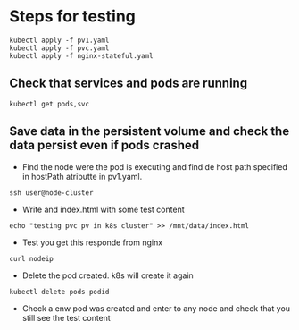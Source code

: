 # Steps for testing

```
kubectl apply -f pv1.yaml
kubectl apply -f pvc.yaml
kubectl apply -f nginx-stateful.yaml
```

## Check that services and pods are running

```
kubectl get pods,svc
```

## Save data in the persistent volume and check the data persist even if pods crashed

- Find the node were the pod is executing and find de host path specified in hostPath atributte in pv1.yaml. 
```
ssh user@node-cluster

```
- Write and index.html with some test content
```
echo "testing pvc pv in k8s cluster" >> /mnt/data/index.html
```
- Test you get this responde from nginx
```
curl nodeip
```
- Delete the pod created. k8s will create it again
```
kubectl delete pods podid
```
- Check a enw pod was created and enter to any node and check that you still see the test content









